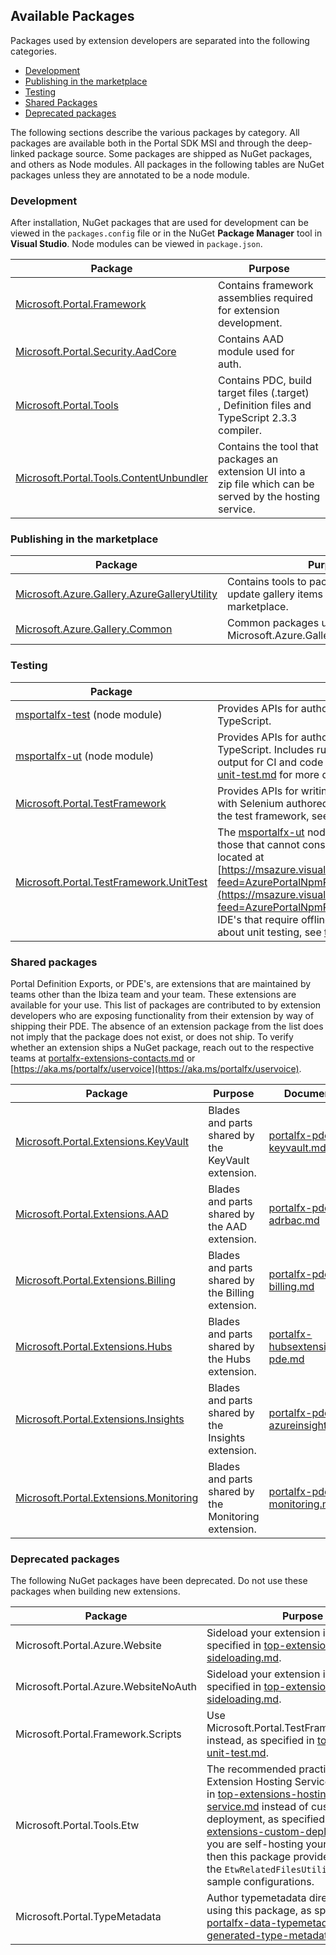
## Available Packages

Packages used by extension developers are separated into the following categories.

* [Development](#development)
* [Publishing in the marketplace](#publishing-in-the-marketplace)
* [Testing](#testing)
* [Shared Packages](#shared-packages)
* [Deprecated packages](#deprecated-packages)

The following sections describe the various packages by category. All packages are available both in the Portal SDK MSI and through the deep-linked package source. Some packages are shipped as NuGet packages, and others as Node modules.  All packages in the following tables are NuGet packages unless they are annotated to be a node module.

### Development

After installation, NuGet packages that are used for development can be viewed in the `packages.config` file or in the NuGet **Package Manager** tool in **Visual Studio**.  Node modules can be viewed  in `package.json`.

| Package | Purpose |
| ------- | ------- |
| [Microsoft.Portal.Framework](https://msazure.visualstudio.com/One/Azure%20Portal/_packaging?feed=Official%40Local&package=Microsoft.Portal.Framework&protocolType=NuGet&_a=package) | Contains framework assemblies required for extension development. | 
| [Microsoft.Portal.Security.AadCore](https://msazure.visualstudio.com/One/Azure%20Portal/_packaging?feed=Official%40Local&package=Microsoft.Portal.Security.AadCore&protocolType=NuGet&_a=package)	| Contains AAD module used for auth. | 
| [Microsoft.Portal.Tools](https://msazure.visualstudio.com/One/Azure%20Portal/_packaging?feed=Official%40Local&package=Microsoft.Portal.Tools&protocolType=NuGet&_a=package) | 	Contains PDC, build target files (.target) , Definition files and TypeScript 2.3.3 compiler. | 
| [Microsoft.Portal.Tools.ContentUnbundler](https://msazure.visualstudio.com/One/Azure%20Portal/_packaging?feed=Official%40Local&package=Microsoft.Portal.Tools.ContentUnbundler&protocolType=NuGet&_a=package) | Contains the tool that packages an extension UI into a zip file which can be served by the hosting service. | 

### Publishing in the marketplace

| Package | Purpose |
| ------- | ------- |
| [Microsoft.Azure.Gallery.AzureGalleryUtility](https://msazure.visualstudio.com/One/Azure%20Portal/_packaging?feed=Official%40Local&package=Microsoft.Azure.Gallery.AzureGalleryUtility&version=5.1.0.19&protocolType=NuGet&_a=package) | Contains tools to package, upload and update gallery items in the Azure Portal marketplace.| 
| [Microsoft.Azure.Gallery.Common](https://msazure.visualstudio.com/One/Azure%20Portal/_packaging?feed=Official%40Local&package=Microsoft.Azure.Gallery.Common&version=5.1.0.19&protocolType=NuGet&_a=package) | Common packages used by Microsoft.Azure.Gallery.AzureGalleryUtility| 

### Testing

| Package | Purpose | Document |
| ------- | ------- | -------- |
| [msportalfx-test](https://www.npmjs.com/package/msportalfx-test) (node module) | Provides APIs for authoring UI-based test cases with Selenium in TypeScript. | 
| [msportalfx-ut](https://msazure.visualstudio.com/One/Azure%20Portal/_packaging?feed=AzurePortalNpmRegistry&_a=feed) (node module)	| Provides APIs for authoring Unit Tests against extension code in TypeScript. Includes runtime, APIs, test runner support, trx and junit output for CI and code coverage reporting. See [top-extensions-unit-test.md](top-extensions-unit-test.md) for more details. | 
| [Microsoft.Portal.TestFramework](https://msazure.visualstudio.com/One/Azure%20Portal/_packaging?feed=Official%40Local&package=Microsoft.Portal.TestFramework&protocolType=NuGet&_a=package) | Provides APIs for writing UI-based test cases with Selenium authored in CSharp. For more information about using the test framework, see [top-extensions-csharp-test-framework.md](top-extensions-csharp-test-framework.md). | 
| [Microsoft.Portal.TestFramework.UnitTest](https://msazure.visualstudio.com/One/Azure%20Portal/_packaging?feed=Official%40Local&package=Microsoft.Portal.TestFramework.UnitTest&protocolType=NuGet&_a=package) | The [msportalfx-ut](https://msazure.visualstudio.com/One/Azure%20Portal/_packaging?feed=AzurePortalNpmRegistry&_a=feed)  node module shipped in a NuGet package for those that cannot consume the internal package source that is located at [https://msazure.visualstudio.com/One/Azure%20Portal/_packaging?feed=AzurePortalNpmRegistry&_a=feed](https://msazure.visualstudio.com/One/Azure%20Portal/_packaging?feed=AzurePortalNpmRegistry&_a=feed), or are on CoreXT or similar IDE's that require offline/disconnected builds. For more information about unit testing, see [top-extensions-unit-test.md](top-extensions-unit-test.md). |

### Shared packages

Portal Definition Exports, or PDE's, are extensions that are maintained by teams other than the Ibiza team and your team. These extensions are available for your use. This list of packages are contributed to by extension developers who are exposing functionality from their extension by way of shipping their PDE. The absence of an extension package from the list does not imply that the package does not exist, or does not ship. To verify whether an extension ships a NuGet package, reach out to the respective teams at [portalfx-extensions-contacts.md](portalfx-extensions-contacts.md) or [https://aka.ms/portalfx/uservoice](https://aka.ms/portalfx/uservoice).

| Package | Purpose | Document |
| ------- | ------- | -------- |
| [Microsoft.Portal.Extensions.KeyVault](https://msazure.visualstudio.com/One/_packaging?feed=Official&_a=package&package=Microsoft.Portal.Extensions.KeyVault&protocolType=NuGet) | Blades and parts shared by the KeyVault extension. | [portalfx-pde-keyvault.md](portalfx-pde-keyvault.md) | 
| [Microsoft.Portal.Extensions.AAD](https://msazure.visualstudio.com/One/_packaging?feed=Official&_a=package&package=Microsoft.Portal.Extensions.AAD&protocolType=NuGet) | Blades and parts shared by the AAD extension. | [portalfx-pde-adrbac.md](portalfx-pde-adrbac.md) | 
| [Microsoft.Portal.Extensions.Billing](https://msazure.visualstudio.com/One/_packaging?feed=Official&_a=package&package=Microsoft.Portal.Extensions.Billing&protocolType=NuGet) | Blades and parts shared by the Billing extension. | [portalfx-pde-billing.md](portalfx-pde-billing.md) | 
| [Microsoft.Portal.Extensions.Hubs](https://msazure.visualstudio.com/One/_packaging?feed=Official&_a=package&package=Microsoft.Portal.Extensions.Hub&protocolType=NuGet) | Blades and parts shared by the Hubs extension. | [portalfx-hubsextension-pde.md](portalfx-hubsextension-pde.md) | 
| [Microsoft.Portal.Extensions.Insights](https://msazure.visualstudio.com/One/_packaging?feed=Official&_a=package&package=Microsoft.Portal.Extensions.Hubs&protocolType=NuGet) | Blades and parts shared by the Insights extension. | [portalfx-pde-azureinsights.md](portalfx-pde-azureinsights.md) | 
| [Microsoft.Portal.Extensions.Monitoring](https://msazure.visualstudio.com/One/_packaging?feed=Official&_a=package&package=Microsoft.Portal.Extensions.Monitoring&protocolType=NuGet) | Blades and parts shared by the Monitoring extension. | [portalfx-pde-monitoring.md](portalfx-pde-monitoring.md) | 

### Deprecated packages

The following NuGet packages have been deprecated. Do not use these packages when building new extensions. 

| Package | Purpose |
| ------- | ------- |
| Microsoft.Portal.Azure.Website | Sideload your extension instead, as specified in [top-extensions-sideloading.md](top-extensions-sideloading.md). |
| Microsoft.Portal.Azure.WebsiteNoAuth | Sideload your extension instead, as specified in [top-extensions-sideloading.md](top-extensions-sideloading.md). |
| Microsoft.Portal.Framework.Scripts | Use Microsoft.Portal.TestFramework.UnitTest instead, as specified in [top-extensions-unit-test.md](top-extensions-unit-test.md). |
| Microsoft.Portal.Tools.Etw | The recommended practice is to use the Extension Hosting Service as specified in [top-extensions-hosting-service.md](top-extensions-hosting-service.md) instead of custom deployment, as specified in [top-extensions-custom-deployment.md](top-extensions-custom-deployment.md). If you are self-hosting your extension, then this package provides the `EtwRelatedFilesUtility.exe` tool and sample configurations.  | 
| Microsoft.Portal.TypeMetadata | Author typemetadata directly instead of using this package, as specified in [portalfx-data-typemetadata.md#non-generated-type-metadata](portalfx-data-typemetadata.md#non-generated-type-metadata). |
